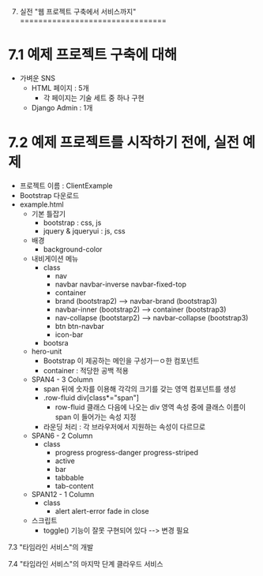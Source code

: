 7. 실전 "웹 프로젝트 구축에서 서비스까지"
================================

# 7.1 예제 프로젝트 구축에 대해
- 가벼운 SNS
    - HTML 페이지 : 5개
        - 각 페이지는 기술 세트 중 하나 구현 
    - Django Admin : 1개
    

# 7.2 예제 프로젝트를 시작하기 전에, 실전 예제
- 프로젝트 이름 : ClientExample
- Bootstrap 다운로드
- example.html
    - 기본 틀잡기
        - bootstrap : css, js
        - jquery & jqueryui : js, css
    - 배경
        - background-color
    - 내비게이션 메뉴
        - class
            - nav
            - navbar navbar-inverse navbar-fixed-top
            - container
            - brand (bootstrap2) --> navbar-brand (bootstrap3)
            - navbar-inner (bootstrap2) --> container (bootstrap3)
            - nav-collapse (bootstarp2) --> navbar-collapse (bootstrap3)
            - btn btn-navbar
            - icon-bar
        - bootsra
    - hero-unit
        - Bootstrap 이 제공하는 메인을 구성가ㅡㅇ한 컴포넌트
        - container : 적당한 공백 적용
    - SPAN4 - 3 Column
        - span 뒤에 숫자를 이용해 각각의 크기를 갖는 영역 컴포넌트를 생성
        - .row-fluid div[class*="span"]
            - row-fluid 클래스 다음에 나오는 div 영역 속성 중에 클래스 이름이 span 이 들어가는 속성 지정
        - 라운딩 처리 : 각 브라우저에서 지원하는 속성이 다르므로
    - SPAN6 - 2 Column
        - class
            - progress progress-danger progress-striped
            - active
            - bar
            - tabbable
            - tab-content
    - SPAN12 - 1 Column
        - class
            - alert alert-error fade in close
    - 스크립트
        - toggle() 기능이 잘못 구현되어 있다 --> 변경 필요
    
            
        

7.3 "타임라인 서비스"의 개발

7.4 "타임라인 서비스"의 마지막 단계 클라우드 서비스
